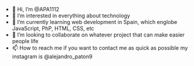 - 👋 Hi, I’m @APA1112
- 👀 I’m interested in everything about technology
- 🌱 I’m currently learning web development in Spain, which englobe JavaScript, PhP, HTML, CSS, etc
- 💞️ I’m looking to collaborate on whatever project that can make easier people life
- 📫 How to reach me if you want to contact me as quick as possible my instagram is @alejandro_paton9

<!---
APA1112/APA1112 is a ✨ special ✨ repository because its `README.md` (this file) appears on your GitHub profile.
You can click the Preview link to take a look at your changes.
--->
